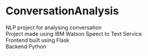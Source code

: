 # ConversationAnalysis
NLP project for analysing conversation  
Project made using IBM Watson Speect to Text Service  
Frontend built using Flask  
Backend Python  
